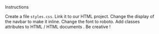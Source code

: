 Instructions

Create a file `styles.css`.
Link it to our HTML project.
Change the display of the navbar to make it inline.
Change the font to roboto.
Add classes attributes to HTML / HTML documents .
Be creative !
